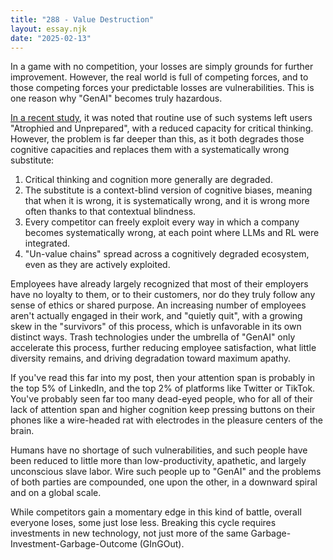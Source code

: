 ```yaml
---
title: "288 - Value Destruction"
layout: essay.njk
date: "2025-02-13"
---
```


In a game with no competition, your losses are simply grounds for further improvement. However, the real world is full of competing forces, and to those competing forces your predictable losses are vulnerabilities. This is one reason why "GenAI" becomes truly hazardous.

[In a recent study](https://lnkd.in/d4YVHWyA), it was noted that routine use of such systems left users "Atrophied and Unprepared", with a reduced capacity for critical thinking. However, the problem is far deeper than this, as it both degrades those cognitive capacities and replaces them with a systematically wrong substitute:

1. Critical thinking and cognition more generally are degraded.
2. The substitute is a context-blind version of cognitive biases, meaning that when it is wrong, it is systematically wrong, and it is wrong more often thanks to that contextual blindness.
3. Every competitor can freely exploit every way in which a company becomes systematically wrong, at each point where LLMs and RL were integrated.
4. "Un-value chains" spread across a cognitively degraded ecosystem, even as they are actively exploited.

Employees have already largely recognized that most of their employers have no loyalty to them, or to their customers, nor do they truly follow any sense of ethics or shared purpose. An increasing number of employees aren't actually engaged in their work, and "quietly quit", with a growing skew in the "survivors" of this process, which is unfavorable in its own distinct ways. Trash technologies under the umbrella of "GenAI" only accelerate this process, further reducing employee satisfaction, what little diversity remains, and driving degradation toward maximum apathy.

If you've read this far into my post, then your attention span is probably in the top 5% of LinkedIn, and the top 2% of platforms like Twitter or TikTok. You've probably seen far too many dead-eyed people, who for all of their lack of attention span and higher cognition keep pressing buttons on their phones like a wire-headed rat with electrodes in the pleasure centers of the brain.

Humans have no shortage of such vulnerabilities, and such people have been reduced to little more than low-productivity, apathetic, and largely unconscious slave labor. Wire such people up to "GenAI" and the problems of both parties are compounded, one upon the other, in a downward spiral and on a global scale.

While competitors gain a momentary edge in this kind of battle, overall everyone loses, some just lose less. Breaking this cycle requires investments in new technology, not just more of the same Garbage-Investment-Garbage-Outcome (GInGOut).

